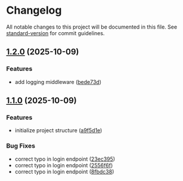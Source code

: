 # Changelog

All notable changes to this project will be documented in this file. See [standard-version](https://github.com/conventional-changelog/standard-version) for commit guidelines.

## [1.2.0](https://github.com/plmtmbnn/express-ts-personal-api/compare/v1.1.0...v1.2.0) (2025-10-09)


### Features

* add logging middleware ([bede73d](https://github.com/plmtmbnn/express-ts-personal-api/commit/bede73de542ed780f221d067a842588fef9237d2))

## [1.1.0](https://github.com/plmtmbnn/express-ts-personal-api/compare/v0.1.0...v1.1.0) (2025-10-09)


### Features

* initialize project structure ([a9f5d1e](https://github.com/plmtmbnn/express-ts-personal-api/commit/a9f5d1e5ffc0614fad9a21efc4105306da755ed7))


### Bug Fixes

* correct typo in login endpoint ([23ec395](https://github.com/plmtmbnn/express-ts-personal-api/commit/23ec395d18b9b0a59092d39d1493be642958267a))
* correct typo in login endpoint ([2556f6f](https://github.com/plmtmbnn/express-ts-personal-api/commit/2556f6f8ed654646267b12c0eb181d2b974c2b5f))
* correct typo in login endpoint ([8fbdc38](https://github.com/plmtmbnn/express-ts-personal-api/commit/8fbdc389ee152901a3c42a0c3bdba1d939d99608))
